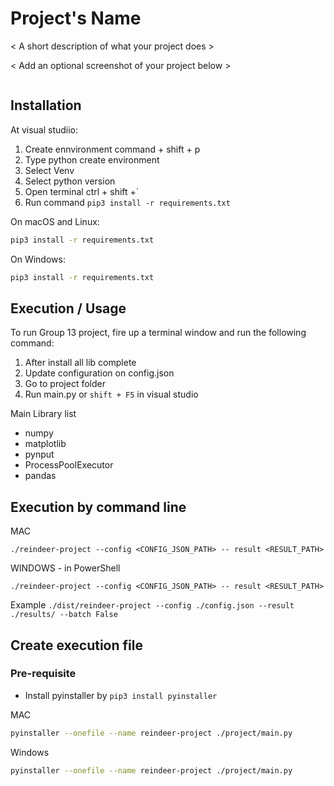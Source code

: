 # Project's Name

< A short description of what your project does >

< Add an optional screenshot of your project below >

![]()

<!-- **Table of Contents**

- [Installation](#installation)
- [Execution / Usage](#execution--usage)
- [Technologies](#technologies)
- [Features](#features)
- [Contributing](#contributing)
- [Contributors](#contributors)
- [Author](#author)
- [Change log](#change-log)
- [License](#license) -->

## Installation
At visual studiio:
1. Create ennvironment command + shift + p 
2. Type python create environment
3. Select Venv
4. Select python version
5. Open terminal ctrl + shift +`
5. Run command `pip3 install -r requirements.txt`

On macOS and Linux:

```sh
pip3 install -r requirements.txt
```

On Windows:

```sh
pip3 install -r requirements.txt
```

## Execution / Usage

To run Group 13 project, fire up a terminal window and run the following command:
1. After install all lib complete
2. Update configuration on config.json
3. Go to project folder
4. Run main.py or `shift + F5` in visual studio

Main Library list
- numpy
- matplotlib
- pynput
- ProcessPoolExecutor
- pandas

## Execution by command line
MAC
```
./reindeer-project --config <CONFIG_JSON_PATH> -- result <RESULT_PATH>
```

WINDOWS - in PowerShell
```
./reindeer-project --config <CONFIG_JSON_PATH> -- result <RESULT_PATH>
```
Example
`./dist/reindeer-project --config ./config.json --result ./results/ --batch False`



## Create execution file

### Pre-requisite
- Install pyinstaller by `pip3 install pyinstaller`

MAC
```sh
pyinstaller --onefile --name reindeer-project ./project/main.py
```

Windows
```sh
pyinstaller --onefile --name reindeer-project ./project/main.py
```


<!-- 
## Technologies

< Project's name > uses the following technologies and tools:

- [Python](https://www.python.org/): ![Python](https://img.shields.io/badge/python-3670A0?style=for-the-badge&logo=python&logoColor=ffdd54)
- ...

## Features

< Project's name > currently has the following set of features:

- Support for...
- ...

## Contributing

To contribute to the development of < project's name >, follow the steps below:

1. Fork < project's name > from <https://github.com/yourusername/yourproject/fork>
2. Create your feature branch (`git checkout -b feature-new`)
3. Make your changes
4. Commit your changes (`git commit -am 'Add some new feature'`)
5. Push to the branch (`git push origin feature-new`)
6. Create a new pull request

## Contributors

Here's the list of people who have contributed to < project's name >:

- John Doe – [@JohnDoeTwitter](https://twitter.com/< username >) – john@example.com
- Jane Doe – [@JaneDoeTwitter](https://twitter.com/< username >) – jane@example.com

The < project's name > development team really appreciates and thanks the time and effort that all these fellows have put into the project's growth and improvement.

## Author

< Author's name > – [@AuthorTwitter](https://twitter.com/< username >) – author@example.com

## Change log

- 0.0.2
    - Polish the user interface
- 0.0.1
    - First working version
- ...

## License

< project's name > is distributed under the < license > license. See [`LICENSE`](LICENSE.md) for more details. -->